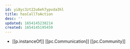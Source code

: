 ```yaml
---
id: yi8yc3zt22u6eh7ypvda3hl
title: hasCallToAction
desc: ''
updated: 1654145238214
created: 1654145195459
---
```



- [[p.instanceOf]] [[pc.Communication]] [[pc.Community]]

